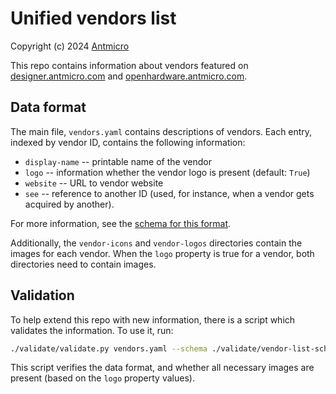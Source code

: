 # Unified vendors list

Copyright (c) 2024 [Antmicro](https://www.antmicro.com)

This repo contains information about vendors featured on [designer.antmicro.com](https://designer.antmicro.com) and [openhardware.antmicro.com](https://openhardware.antmicro.com).

## Data format

The main file, `vendors.yaml` contains descriptions of vendors.
Each entry, indexed by vendor ID, contains the following information:

- `display-name` -- printable name of the vendor
- `logo` -- information whether the vendor logo is present (default: `True`)
- `website` -- URL to vendor website
- `see` -- reference to another ID (used, for instance, when a vendor gets acquired by another).

For more information, see the [schema for this format](./validate/vendor-list-schema.yaml).

Additionally, the `vendor-icons` and `vendor-logos` directories contain the images for each vendor.
When the `logo` property is true for a vendor, both directories need to contain images.

## Validation

To help extend this repo with new information, there is a script which validates the information.
To use it, run:

```sh
./validate/validate.py vendors.yaml --schema ./validate/vendor-list-schema.yaml --logos ./vendor-logos/ --icons ./vendor-icons/
```

This script verifies the data format, and whether all necessary images are present (based on the `logo` property values).

